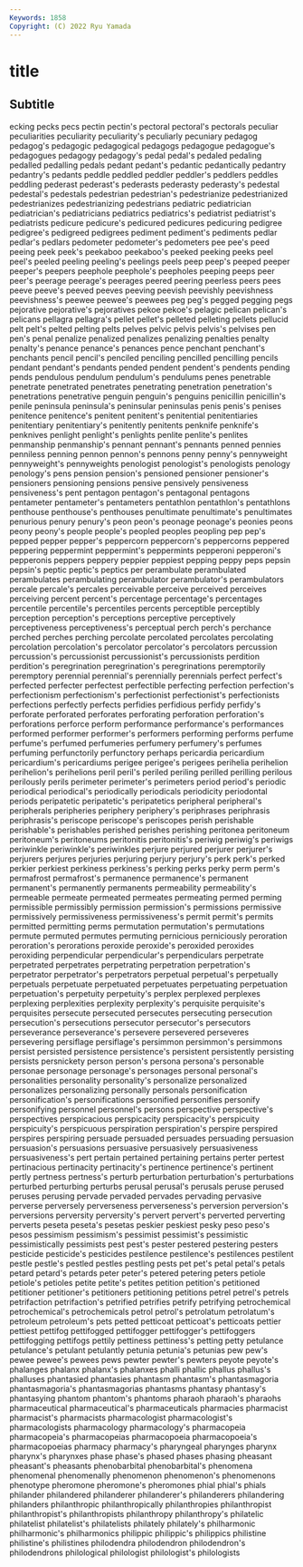 ```yaml
---
Keywords: 1858
Copyright: (C) 2022 Ryu Yamada
---
```



# title

## Subtitle
ecking pecks pecs pectin pectin's pectoral pectoral's
pectorals peculiar peculiarities peculiarity peculiarity's peculiarly pecuniary pedagog pedagog's pedagogic
pedagogical pedagogs pedagogue pedagogue's pedagogues pedagogy pedagogy's pedal pedal's pedaled
pedaling pedalled pedalling pedals pedant pedant's pedantic pedantically pedantry pedantry's
pedants peddle peddled peddler peddler's peddlers peddles peddling pederast pederast's
pederasts pederasty pederasty's pedestal pedestal's pedestals pedestrian pedestrian's pedestrianize pedestrianized
pedestrianizes pedestrianizing pedestrians pediatric pediatrician pediatrician's pediatricians pediatrics pediatrics's pediatrist
pediatrist's pediatrists pedicure pedicure's pedicured pedicures pedicuring pedigree pedigree's pedigreed
pedigrees pediment pediment's pediments pedlar pedlar's pedlars pedometer pedometer's pedometers
pee pee's peed peeing peek peek's peekaboo peekaboo's peeked peeking
peeks peel peel's peeled peeling peeling's peelings peels peep peep's
peeped peeper peeper's peepers peephole peephole's peepholes peeping peeps peer
peer's peerage peerage's peerages peered peering peerless peers pees peeve
peeve's peeved peeves peeving peevish peevishly peevishness peevishness's peewee peewee's
peewees peg peg's pegged pegging pegs pejorative pejorative's pejoratives pekoe
pekoe's pelagic pelican pelican's pelicans pellagra pellagra's pellet pellet's pelleted
pelleting pellets pellucid pelt pelt's pelted pelting pelts pelves pelvic
pelvis pelvis's pelvises pen pen's penal penalize penalized penalizes penalizing
penalties penalty penalty's penance penance's penances pence penchant penchant's penchants
pencil pencil's penciled penciling pencilled pencilling pencils pendant pendant's pendants
pended pendent pendent's pendents pending pends pendulous pendulum pendulum's pendulums
penes penetrable penetrate penetrated penetrates penetrating penetration penetration's penetrations penetrative
penguin penguin's penguins penicillin penicillin's penile peninsula peninsula's peninsular peninsulas
penis penis's penises penitence penitence's penitent penitent's penitential penitentiaries penitentiary
penitentiary's penitently penitents penknife penknife's penknives penlight penlight's penlights penlite
penlite's penlites penmanship penmanship's pennant pennant's pennants penned pennies penniless
penning pennon pennon's pennons penny penny's pennyweight pennyweight's pennyweights penologist
penologist's penologists penology penology's pens pension pension's pensioned pensioner pensioner's
pensioners pensioning pensions pensive pensively pensiveness pensiveness's pent pentagon pentagon's
pentagonal pentagons pentameter pentameter's pentameters pentathlon pentathlon's pentathlons penthouse penthouse's
penthouses penultimate penultimate's penultimates penurious penury penury's peon peon's peonage
peonage's peonies peons peony peony's people people's peopled peoples peopling
pep pep's pepped pepper pepper's peppercorn peppercorn's peppercorns peppered peppering
peppermint peppermint's peppermints pepperoni pepperoni's pepperonis peppers peppery peppier peppiest
pepping peppy peps pepsin pepsin's peptic peptic's peptics per perambulate
perambulated perambulates perambulating perambulator perambulator's perambulators percale percale's percales perceivable
perceive perceived perceives perceiving percent percent's percentage percentage's percentages percentile
percentile's percentiles percents perceptible perceptibly perception perception's perceptions perceptive perceptively
perceptiveness perceptiveness's perceptual perch perch's perchance perched perches perching percolate
percolated percolates percolating percolation percolation's percolator percolator's percolators percussion percussion's
percussionist percussionist's percussionists perdition perdition's peregrination peregrination's peregrinations peremptorily peremptory
perennial perennial's perennially perennials perfect perfect's perfected perfecter perfectest perfectible
perfecting perfection perfection's perfectionism perfectionism's perfectionist perfectionist's perfectionists perfections perfectly
perfects perfidies perfidious perfidy perfidy's perforate perforated perforates perforating perforation
perforation's perforations perforce perform performance performance's performances performed performer performer's
performers performing performs perfume perfume's perfumed perfumeries perfumery perfumery's perfumes
perfuming perfunctorily perfunctory perhaps pericardia pericardium pericardium's pericardiums perigee perigee's
perigees perihelia perihelion perihelion's perihelions peril peril's periled periling perilled
perilling perilous perilously perils perimeter perimeter's perimeters period period's periodic
periodical periodical's periodically periodicals periodicity periodontal periods peripatetic peripatetic's peripatetics
peripheral peripheral's peripherals peripheries periphery periphery's periphrases periphrasis periphrasis's periscope
periscope's periscopes perish perishable perishable's perishables perished perishes perishing peritonea
peritoneum peritoneum's peritoneums peritonitis peritonitis's periwig periwig's periwigs periwinkle periwinkle's
periwinkles perjure perjured perjurer perjurer's perjurers perjures perjuries perjuring perjury
perjury's perk perk's perked perkier perkiest perkiness perkiness's perking perks
perky perm perm's permafrost permafrost's permanence permanence's permanent permanent's permanently
permanents permeability permeability's permeable permeate permeated permeates permeating permed perming
permissible permissibly permission permission's permissions permissive permissively permissiveness permissiveness's permit
permit's permits permitted permitting perms permutation permutation's permutations permute permuted
permutes permuting pernicious perniciously peroration peroration's perorations peroxide peroxide's peroxided
peroxides peroxiding perpendicular perpendicular's perpendiculars perpetrate perpetrated perpetrates perpetrating perpetration
perpetration's perpetrator perpetrator's perpetrators perpetual perpetual's perpetually perpetuals perpetuate perpetuated
perpetuates perpetuating perpetuation perpetuation's perpetuity perpetuity's perplex perplexed perplexes perplexing
perplexities perplexity perplexity's perquisite perquisite's perquisites persecute persecuted persecutes persecuting
persecution persecution's persecutions persecutor persecutor's persecutors perseverance perseverance's persevere persevered
perseveres persevering persiflage persiflage's persimmon persimmon's persimmons persist persisted persistence
persistence's persistent persistently persisting persists persnickety person person's persona persona's
personable personae personage personage's personages personal personal's personalities personality personality's
personalize personalized personalizes personalizing personally personals personification personification's personifications personified
personifies personify personifying personnel personnel's persons perspective perspective's perspectives perspicacious
perspicacity perspicacity's perspicuity perspicuity's perspicuous perspiration perspiration's perspire perspired perspires
perspiring persuade persuaded persuades persuading persuasion persuasion's persuasions persuasive persuasively
persuasiveness persuasiveness's pert pertain pertained pertaining pertains perter pertest pertinacious
pertinacity pertinacity's pertinence pertinence's pertinent pertly pertness pertness's perturb perturbation
perturbation's perturbations perturbed perturbing perturbs perusal perusal's perusals peruse perused
peruses perusing pervade pervaded pervades pervading pervasive perverse perversely perverseness
perverseness's perversion perversion's perversions perversity perversity's pervert pervert's perverted perverting
perverts peseta peseta's pesetas peskier peskiest pesky peso peso's pesos
pessimism pessimism's pessimist pessimist's pessimistic pessimistically pessimists pest pest's pester
pestered pestering pesters pesticide pesticide's pesticides pestilence pestilence's pestilences pestilent
pestle pestle's pestled pestles pestling pests pet pet's petal petal's
petals petard petard's petards peter peter's petered petering peters petiole
petiole's petioles petite petite's petites petition petition's petitioned petitioner petitioner's
petitioners petitioning petitions petrel petrel's petrels petrifaction petrifaction's petrified petrifies
petrify petrifying petrochemical petrochemical's petrochemicals petrol petrol's petrolatum petrolatum's petroleum
petroleum's pets petted petticoat petticoat's petticoats pettier pettiest pettifog pettifogged
pettifogger pettifogger's pettifoggers pettifogging pettifogs pettily pettiness pettiness's petting petty
petulance petulance's petulant petulantly petunia petunia's petunias pew pew's pewee
pewee's pewees pews pewter pewter's pewters peyote peyote's phalanges phalanx
phalanx's phalanxes phalli phallic phallus phallus's phalluses phantasied phantasies phantasm
phantasm's phantasmagoria phantasmagoria's phantasmagorias phantasms phantasy phantasy's phantasying phantom phantom's
phantoms pharaoh pharaoh's pharaohs pharmaceutical pharmaceutical's pharmaceuticals pharmacies pharmacist pharmacist's
pharmacists pharmacologist pharmacologist's pharmacologists pharmacology pharmacology's pharmacopeia pharmacopeia's pharmacopeias pharmacopoeia
pharmacopoeia's pharmacopoeias pharmacy pharmacy's pharyngeal pharynges pharynx pharynx's pharynxes phase
phase's phased phases phasing pheasant pheasant's pheasants phenobarbital phenobarbital's phenomena
phenomenal phenomenally phenomenon phenomenon's phenomenons phenotype pheromone pheromone's pheromones phial
phial's phials philander philandered philanderer philanderer's philanderers philandering philanders philanthropic
philanthropically philanthropies philanthropist philanthropist's philanthropists philanthropy philanthropy's philatelic philatelist philatelist's
philatelists philately philately's philharmonic philharmonic's philharmonics philippic philippic's philippics philistine
philistine's philistines philodendra philodendron philodendron's philodendrons philological philologist philologist's philologists
